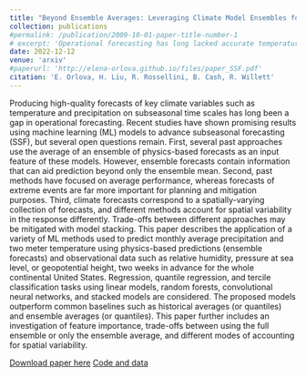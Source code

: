 ```yaml
---
title: "Beyond Ensemble Averages: Leveraging Climate Model Ensembles for Subseasonal Forecasting"
collection: publications
#permalink: /publication/2009-10-01-paper-title-number-1
# excerpt: 'Operational forecasting has long lacked accurate temperature and precipitation predictions on subseasonal time scales - two to two months in advance. These forecasts would have immense value in agriculture, insurance, and economics. Our paper describes an application of machine learning techniques to forecast monthly average precipitation and 2-meter temperature using physics-based predictions and observational data two weeks in advance for the entire continental United States. The proposed models outperform common benchmarks such as historical averages and averages of physics-based predictors. Our fundings suggest that utilizing the full set of physics-based predictions instead of the average enhances the accuracy of the final forecast.'
date: 2022-12-12
venue: 'arxiv'
#paperurl: 'http://elena-orlova.github.io/files/paper_SSF.pdf'
citation: 'E. Orlova, H. Liu, R. Rossellini, B. Cash, R. Willett'
---
```


Producing high-quality forecasts of key climate variables such as temperature and precipitation on subseasonal time scales has long been a gap in operational forecasting. Recent studies have shown promising results using machine learning (ML) models to advance subseasonal forecasting (SSF), but several open questions remain. First, several past approaches use the average of an ensemble of physics-based forecasts as an input feature of these models. However, ensemble forecasts contain information that can aid prediction beyond only the ensemble mean. Second, past methods have focused on average performance, whereas forecasts of extreme events are far more important for planning and mitigation purposes. Third, climate forecasts correspond to a spatially-varying collection of forecasts, and different methods account for spatial variability in the response differently. Trade-offs between different approaches may be mitigated with model stacking. This paper describes the application of a variety of ML methods used to predict monthly average precipitation and two meter temperature using physics-based predictions (ensemble forecasts) and observational data such as relative humidity, pressure at sea level, or geopotential height, two weeks in advance for the whole continental United States. Regression, quantile regression, and tercile classification tasks using linear models, random forests, convolutional neural networks, and stacked models are considered. The proposed models outperform common baselines such as historical averages (or quantiles) and ensemble averages (or quantiles). This paper further includes an investigation of feature importance, trade-offs between using the full ensemble or only the ensemble average, and different modes of accounting for spatial variability.

[Download paper here](https://arxiv.org/abs/2211.15856) [Code and data](https://github.com/elena-orlova/SSF-project)

<!-- Recommended citation: Your Name, You. (2009). "Paper Title Number 1." <i>Journal 1</i>. 1(1). -->